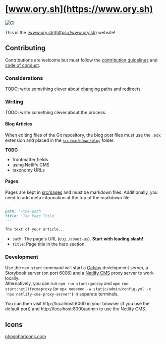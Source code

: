 # [www.ory.sh](https://www.ory.sh)

![CI](https://github.com/ory/web/workflows/CI/badge.svg?branch=master)

This is the [www.ory.sh](https://www.ory.sh) website!

## Contributing

Contributions are welcome but must follow the [contribution guidelines](./CONTRIBUTING.md) and [code of conduct](./CODE_OF_CONDUCT.md).

### Considerations

TODO: write something clever about changing paths and redirects

### Writing

TODO: write something clever about the process.

#### Blog Articles

When editing files of the Git repository, the blog post files
must use the `.mdx` extension and placed in the [`src/markdown/blog`](src/markdown/blog) folder.

**TODO**

- frontmatter fields
- using Netlify CMS
- taxonomy URLs

#### Pages

Pages are kept in [src/pages](src/pages) and must be markdown files. Additionally, you need to add meta information at the top of the markdown file:

```md
---
path: '/the-path'
title: 'The Page Title'
---

The text of your article...
```

* `path`: The page's URL (e.g. `/about-us`). **Start with leading slash!**
* `title`: Page title in the hero section.

### Development

Use the `npm start` command will start a [Gatsby](https://gatsbyjs.org/) development server,
a Storybook server (on port 6006) and a [Netlify CMS](https://www.netlifycms.org/) proxy server
to work locally.  
Alternatively, you can run `npm run start:gatsby` and `npm run start:netlifycmsproxy`
(or `npx nodemon -w static/admin/config.yml -x 'npx netlify-cms-proxy-server'`) in separate terminals.

You can then visit http://localhost:8000 in your browser (if you use the default port)
and http://localhost:8000/admin to use the Netlify CMS.

## Icons

[phosphoricons.com](https://github.com/phosphor-icons/phosphor-react)